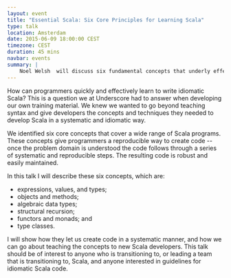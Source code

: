 ```yaml
---
layout: event
title: "Essential Scala: Six Core Principles for Learning Scala"
type: talk
location: Amsterdam
date: 2015-06-09 18:00:00 CEST
timezone: CEST
duration: 45 mins
navbar: events
summary: |
    Noel Welsh  will discuss six fundamental concepts that underly effective Scala.
---
```

How can programmers quickly and effectively learn to write idiomatic Scala? This is a question we at Underscore had to answer when developing our own training material. We knew we wanted to go beyond teaching syntax and give developers the concepts and techniques they needed to develop Scala in a systematic and idiomatic way.
     
We identified six core concepts that cover a wide range of Scala programs. These concepts give programmers a reproducible way to create code -- once the problem domain is understood the code follows through a series of systematic and reproducible steps. The resulting code is robust and easily maintained.
     
In this talk I will describe these six concepts, which are:
     
- expressions, values, and types;
- objects and methods;
- algebraic data types;
- structural recursion;
- functors and monads; and
- type classes.
     
I will show how they let us create code in a systematic manner, and how we can go about teaching the concepts to new Scala developers. This talk should be of interest to anyone who is transitioning to, or leading a team that is transitioning to, Scala, and anyone interested in guidelines for idiomatic Scala code.
